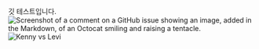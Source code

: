깃 테스트입니다.
![Screenshot of a comment on a GitHub issue showing an image, added in the Markdown, of an Octocat smiling and raising a tentacle.](https://myoctocat.com/assets/images/base-octocat.svg)
![Kenny vs Levi](./images/kenny_vs_levi.png)
